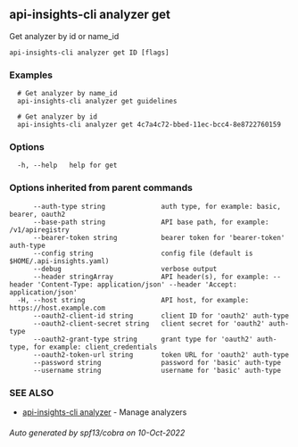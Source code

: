 ## api-insights-cli analyzer get

Get analyzer by id or name_id

```
api-insights-cli analyzer get ID [flags]
```

### Examples

```
  # Get analyzer by name_id
  api-insights-cli analyzer get guidelines

  # Get analyzer by id
  api-insights-cli analyzer get 4c7a4c72-bbed-11ec-bcc4-8e8722760159
```

### Options

```
  -h, --help   help for get
```

### Options inherited from parent commands

```
      --auth-type string              auth type, for example: basic, bearer, oauth2
      --base-path string              API base path, for example: /v1/apiregistry
      --bearer-token string           bearer token for 'bearer-token' auth-type
      --config string                 config file (default is $HOME/.api-insights.yaml)
      --debug                         verbose output
      --header stringArray            API header(s), for example: --header 'Content-Type: application/json' --header 'Accept: application/json'
  -H, --host string                   API host, for example: https://host.example.com
      --oauth2-client-id string       client ID for 'oauth2' auth-type
      --oauth2-client-secret string   client secret for 'oauth2' auth-type
      --oauth2-grant-type string      grant type for 'oauth2' auth-type, for example: client_credentials
      --oauth2-token-url string       token URL for 'oauth2' auth-type
      --password string               password for 'basic' auth-type
      --username string               username for 'basic' auth-type
```

### SEE ALSO

* [api-insights-cli analyzer](api-insights-cli_analyzer.md)	 - Manage analyzers

###### Auto generated by spf13/cobra on 10-Oct-2022
